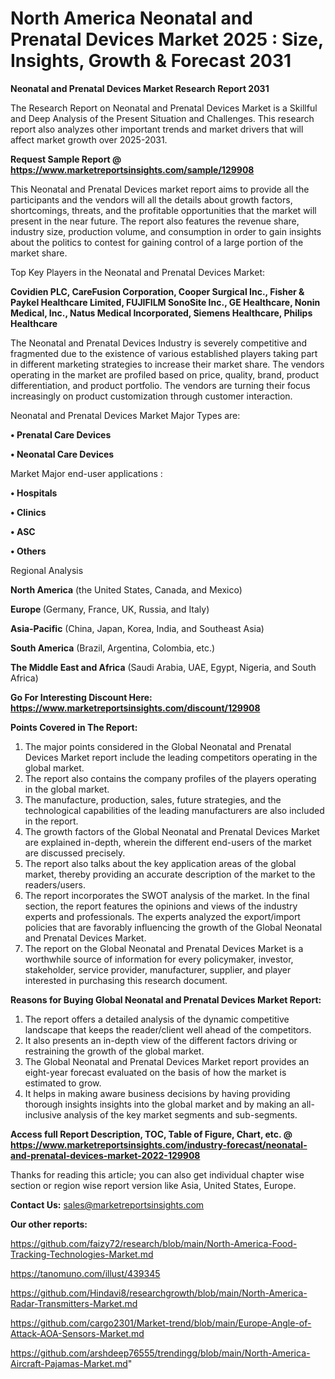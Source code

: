 # North America Neonatal and Prenatal Devices Market 2025 : Size, Insights, Growth & Forecast 2031

<strong>Neonatal and Prenatal Devices Market Research Report 2031</strong>

The Research Report on Neonatal and Prenatal Devices Market is a Skillful and Deep Analysis of the Present Situation and Challenges. This research report also analyzes other important trends and market drivers that will affect market growth over 2025-2031.

<strong>Request Sample Report @ <a href=https://www.marketreportsinsights.com/sample/129908>https://www.marketreportsinsights.com/sample/129908</a></strong>

This Neonatal and Prenatal Devices market report aims to provide all the participants and the vendors will all the details about growth factors, shortcomings, threats, and the profitable opportunities that the market will present in the near future. The report also features the revenue share, industry size, production volume, and consumption in order to gain insights about the politics to contest for gaining control of a large portion of the market share.

Top Key Players in the Neonatal and Prenatal Devices Market:

<strong>Covidien PLC, CareFusion Corporation, Cooper Surgical Inc., Fisher & Paykel Healthcare Limited, FUJIFILM SonoSite Inc., GE Healthcare, Nonin Medical, Inc., Natus Medical Incorporated, Siemens Healthcare, Philips Healthcare</strong>

The Neonatal and Prenatal Devices Industry is severely competitive and fragmented due to the existence of various established players taking part in different marketing strategies to increase their market share. The vendors operating in the market are profiled based on price, quality, brand, product differentiation, and product portfolio. The vendors are turning their focus increasingly on product customization through customer interaction.

Neonatal and Prenatal Devices Market Major Types are:

<strong>• Prenatal Care Devices

• Neonatal Care Devices</strong>

Market Major end-user applications :

<strong>• Hospitals

• Clinics

• ASC

• Others</strong>

Regional Analysis

</u><strong><b>North America</b></strong> (the United States, Canada, and Mexico)

<strong><b>Europe </b></strong>(Germany, France, UK, Russia, and Italy)

<strong><b>Asia-Pacific</b></strong> (China, Japan, Korea, India, and Southeast Asia)

<strong><b>South America</b></strong> (Brazil, Argentina, Colombia, etc.)

<strong><b>The Middle East and Africa</b></strong> (Saudi Arabia, UAE, Egypt, Nigeria, and South Africa)

<strong>Go For Interesting Discount Here: <a href=https://www.marketreportsinsights.com/discount/129908>https://www.marketreportsinsights.com/discount/129908</a></strong>

<strong>Points Covered in The Report:</strong>
<ol>
  <li>The major points considered in the Global Neonatal and Prenatal Devices Market report include the leading competitors operating in the global market.</li>
  <li>The report also contains the company profiles of the players operating in the global market.</li>
  <li>The manufacture, production, sales, future strategies, and the technological capabilities of the leading manufacturers are also included in the report.</li>
  <li>The growth factors of the Global Neonatal and Prenatal Devices Market are explained in-depth, wherein the different end-users of the market are discussed precisely.</li>
  <li>The report also talks about the key application areas of the global market, thereby providing an accurate description of the market to the readers/users.</li>
  <li>The report incorporates the SWOT analysis of the market. In the final section, the report features the opinions and views of the industry experts and professionals. The experts analyzed the export/import policies that are favorably influencing the growth of the Global Neonatal and Prenatal Devices Market.</li>
  <li>The report on the Global Neonatal and Prenatal Devices Market is a worthwhile source of information for every policymaker, investor, stakeholder, service provider, manufacturer, supplier, and player interested in purchasing this research document.</li>
</ol>
<strong>Reasons for Buying Global Neonatal and Prenatal Devices Market Report:</strong>

<ol>
  <li>The report offers a detailed analysis of the dynamic competitive landscape that keeps the reader/client well ahead of the competitors.</li>
  <li>It also presents an in-depth view of the different factors driving or restraining the growth of the global market.</li>
  <li>The Global Neonatal and Prenatal Devices Market report provides an eight-year forecast evaluated on the basis of how the market is estimated to grow.</li>
  <li>It helps in making aware business decisions by having providing thorough insights insights into the global market and by making an all-inclusive analysis of the key market segments and sub-segments.</li>
</ol>
<strong>Access full Report Description, TOC, Table of Figure, Chart, etc. @ <a href=https://www.marketreportsinsights.com/industry-forecast/neonatal-and-prenatal-devices-market-2022-129908>https://www.marketreportsinsights.com/industry-forecast/neonatal-and-prenatal-devices-market-2022-129908</a></strong>


Thanks for reading this article; you can also get individual chapter wise section or region wise report version like Asia, United States, Europe.

<strong>Contact Us:</strong>
sales@marketreportsinsights.com

<strong>Our other reports:</strong>

<a href=https://github.com/faizy72/research/blob/main/North-America-Food-Tracking-Technologies-Market.md>https://github.com/faizy72/research/blob/main/North-America-Food-Tracking-Technologies-Market.md</a>

<a href=https://tanomuno.com/illust/439345>https://tanomuno.com/illust/439345</a>

<a href=https://github.com/Hindavi8/researchgrowth/blob/main/North-America-Radar-Transmitters-Market.md>https://github.com/Hindavi8/researchgrowth/blob/main/North-America-Radar-Transmitters-Market.md</a>

<a href=https://github.com/cargo2301/Market-trend/blob/main/Europe-Angle-of-Attack-AOA-Sensors-Market.md>https://github.com/cargo2301/Market-trend/blob/main/Europe-Angle-of-Attack-AOA-Sensors-Market.md</a>

<a href=https://github.com/arshdeep76555/trendingg/blob/main/North-America-Aircraft-Pajamas-Market.md>https://github.com/arshdeep76555/trendingg/blob/main/North-America-Aircraft-Pajamas-Market.md</a>"
